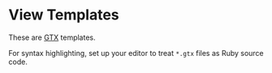 # View Templates

These are [GTX](https://github.com/dannyben/gtx) templates.

For syntax highlighting, set up your editor to treat `*.gtx` files as Ruby
source code.
